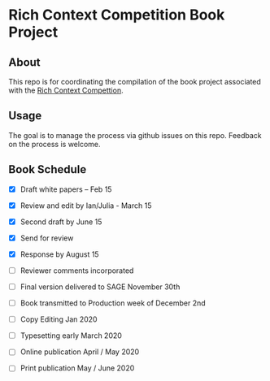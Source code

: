 # Rich Context Competition Book Project

## About 

This repo is for coordinating the compilation of the book project associated with the [Rich Context Compettion](http://coleridgeinitiative.org/richcontextcompetition).

## Usage

The goal is to manage the process via github issues on this repo. Feedback on the process is welcome. 


## Book Schedule

- [x] Draft white papers – Feb 15 
- [x] Review and edit by Ian/Julia - March 15  
- [x] Second draft by June 15  
- [x] Send for review  
- [x] Response by August 15  
- [ ] Reviewer comments incorporated
- [ ] Final version delivered to SAGE November 30th  
- [ ] Book transmitted to Production week of December 2nd  
- [ ] Copy Editing Jan 2020  
- [ ] Typesetting early March 2020 
- [ ] Online publication April / May 2020 
- [ ] Print publication May / June 2020  


